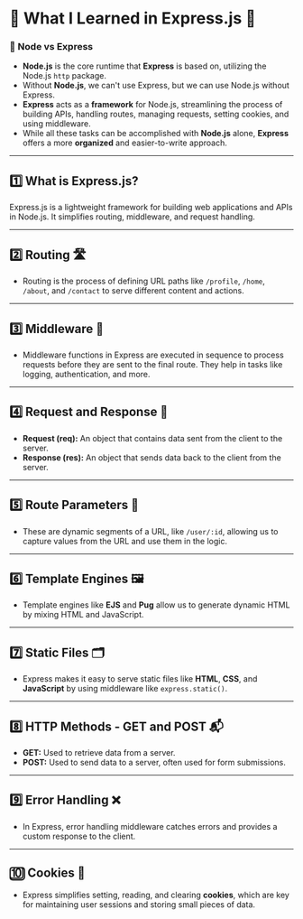 # 🌟 What I Learned in **Express.js** 🌟

### 🔷 Node vs Express

- **Node.js** is the core runtime that **Express** is based on, utilizing the Node.js `http` package.
- Without **Node.js**, we can't use Express, but we can use Node.js without Express.
- **Express** acts as a **framework** for Node.js, streamlining the process of building APIs, handling routes, managing requests, setting cookies, and using middleware.
- While all these tasks can be accomplished with **Node.js** alone, **Express** offers a more **organized** and easier-to-write approach.

---

## 1️⃣ What is **Express.js**?
Express.js is a lightweight framework for building web applications and APIs in Node.js. It simplifies routing, middleware, and request handling.

---

## 2️⃣ **Routing** 🛣️  
- Routing is the process of defining URL paths like `/profile`, `/home`, `/about`, and `/contact` to serve different content and actions.

---

## 3️⃣ **Middleware** 🧩  
- Middleware functions in Express are executed in sequence to process requests before they are sent to the final route. They help in tasks like logging, authentication, and more.

---

## 4️⃣ **Request** and **Response** 🔄  
- **Request (req):** An object that contains data sent from the client to the server.
- **Response (res):** An object that sends data back to the client from the server.

---

## 5️⃣ **Route Parameters** 📍  
- These are dynamic segments of a URL, like `/user/:id`, allowing us to capture values from the URL and use them in the logic.

---

## 6️⃣ **Template Engines** 🖼️  
- Template engines like **EJS** and **Pug** allow us to generate dynamic HTML by mixing HTML and JavaScript.

---

## 7️⃣ **Static Files** 🗂️  
- Express makes it easy to serve static files like **HTML**, **CSS**, and **JavaScript** by using middleware like `express.static()`.

---

## 8️⃣ **HTTP Methods** - **GET** and **POST** 📬  
- **GET:** Used to retrieve data from a server.
- **POST:** Used to send data to a server, often used for form submissions.

---

## 9️⃣ **Error Handling** ❌  
- In Express, error handling middleware catches errors and provides a custom response to the client.

---

## 🔟 **Cookies** 🍪  
- Express simplifies setting, reading, and clearing **cookies**, which are key for maintaining user sessions and storing small pieces of data.
